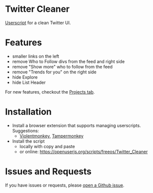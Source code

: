 # Twitter Cleaner
[Userscript](https://en.wikipedia.org/wiki/Userscript) for a clean Twitter UI.

# Features

- smaller links on the left
- remove Who to Follow divs from the feed and right side
- remove "Show more" who to follow from the feed
- remove "Trends for you" on the right side
- hide Explore
- hide List Header

For new features, checkout the [Projects tab](https://github.com/nikolaygit/twitter-cleaner/projects).

# Installation

- Install a browser extension that supports managing userscripts. Suggestions:
  - [Violentmonkey](https://violentmonkey.github.io/), [Tampermonkey](https://www.tampermonkey.net/)
- Install the script
  - locally with copy and paste
  - or online: https://openuserjs.org/scripts/freeos/Twitter_Cleaner

# Issues and Requests

If you have issues or requests, please [open a Github issue](https://github.com/nikolaygit/twitter-cleaner/issues).
